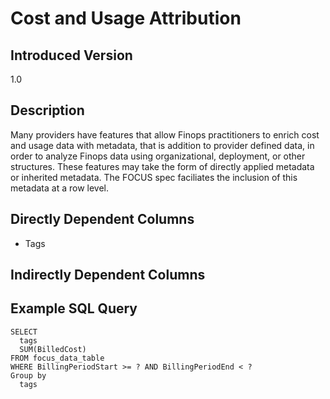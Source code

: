 # Cost and Usage Attribution

## Introduced Version
1.0

## Description

Many providers have features that allow Finops practitioners to enrich cost and usage data with metadata, that is addition to provider defined data, in order to analyze Finops data using organizational, deployment, or other structures. These features may take the form of directly applied metadata or inherited metadata. The FOCUS spec faciliates the inclusion of this metadata at a row level.  

## Directly Dependent Columns
* Tags


## Indirectly Dependent Columns


## Example SQL Query
```
SELECT
  tags
  SUM(BilledCost)
FROM focus_data_table
WHERE BillingPeriodStart >= ? AND BillingPeriodEnd < ?
Group by
  tags
```



